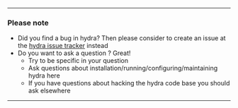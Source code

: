 ------
### Please note

- Did you find a bug in hydra? Then please consider to create an issue at the [hydra issue tracker](https://github.com/nixos/hydra/issues) instead
- Do you want to ask a question ? Great!
  - Try to be specific in your question
  - Ask questions about installation/running/configuring/maintaining hydra here
  - If you have questions about hacking the hydra code base you should ask elsewhere
  
-----
